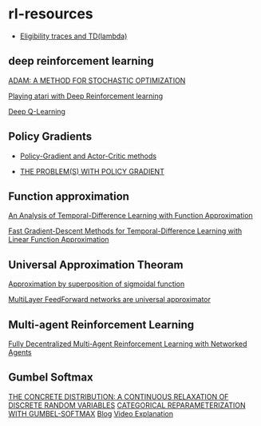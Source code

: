 # rl-resources
- [Eligibility traces and TD(lambda)](https://amreis.github.io/ml/reinf-learn/2017/11/02/reinforcement-learning-eligibility-traces.html)
## deep reinforcement learning
[ADAM: A METHOD FOR STOCHASTIC OPTIMIZATION](https://arxiv.org/pdf/1412.6980.pdf)

[Playing atari with Deep Reinforcement learning](https://arxiv.org/pdf/1312.5602.pdf)

[Deep Q-Learning](https://huggingface.co/deep-rl-course/unit3/deep-q-algorithm?fw=pt)

## Policy Gradients
- [Policy-Gradient and Actor-Critic methods](https://www.youtube.com/watch?v=y3oqOjHilio)

- [THE PROBLEM(S) WITH POLICY GRADIENT](https://mcneela.github.io/machine_learning/2019/06/03/The-Problem-With-Policy-Gradient.html)
## Function approximation
[An Analysis of Temporal-Difference Learning
with Function Approximation](https://www.mit.edu/~jnt/Papers/J063-97-bvr-td.pdf)

[Fast Gradient-Descent Methods for Temporal-Difference Learning
with Linear Function Approximation](https://icml.cc/Conferences/2009/papers/546.pdf)

## Universal Approximation Theoram
[Approximation by superposition of sigmoidal function](https://web.njit.edu/~usman/courses/cs675_fall18/10.1.1.441.7873.pdf)

[MultiLayer FeedForward networks are universal approximator](https://cognitivemedium.com/magic_paper/assets/Hornik.pdf)

## Multi-agent Reinforcement Learning
[Fully Decentralized Multi-Agent Reinforcement Learning with Networked Agents](https://proceedings.mlr.press/v80/zhang18n/zhang18n.pdf)

## Gumbel Softmax
[THE CONCRETE DISTRIBUTION: A CONTINUOUS RELAXATION OF DISCRETE RANDOM VARIABLES](https://arxiv.org/pdf/1611.00712.pdf)
[CATEGORICAL REPARAMETERIZATION WITH GUMBEL-SOFTMAX](https://arxiv.org/pdf/1611.01144.pdf)
[Blog](https://sassafras13.github.io/GumbelSoftmax/#:~:text=First%2C%20the%20Gumbel%2DMax%20Trick,1%2D4%2C6%5D.)
[Video Explanation](https://www.youtube.com/watch?v=JFgXEbgcT7g)
